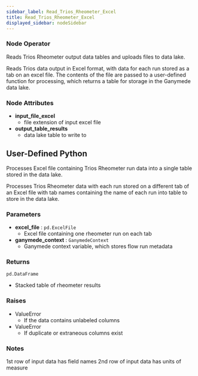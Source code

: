 ```yaml
---
sidebar_label: Read_Trios_Rheometer_Excel
title: Read_Trios_Rheometer_Excel
displayed_sidebar: nodeSidebar
---
```


### Node Operator
Reads Trios Rheometer output data tables and uploads files to data lake.

Reads Trios data output in Excel format, with data for each run stored as a tab on an excel
file.  The contents of the file are passed to a user-defined function for processing, which
returns a table for storage in the Ganymede data lake.


### Node Attributes
- **input_file_excel**
  - file extension of input excel file
- **output_table_results**
  - data lake table to write to

## User-Defined Python
Processes Excel file containing Trios Rheometer run data into a single table stored in
the data lake.

Processes Trios Rheometer data with each run stored on a different tab of an Excel file
with tab names containing the name of each run into table to store in the data lake.


### Parameters
- **excel_file** : `pd.ExcelFile`
    - Excel file containing one rheometer run on each tab
- **ganymede_context** : `GanymedeContext`
    - Ganymede context variable, which stores flow run metadata


### Returns
`pd.DataFrame`
  - Stacked table of rheometer results


### Raises
- ValueError
  - If the data contains unlabeled columns
- ValueError
  - If duplicate or extraneous columns exist


### Notes
1st row of input data has field names
2nd row of input data has units of measure